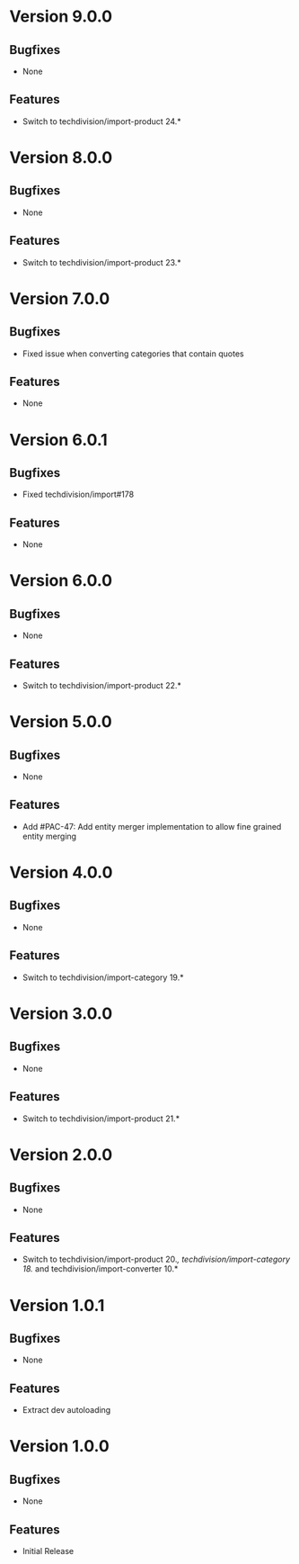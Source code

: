 # Version 9.0.0

## Bugfixes

* None

## Features

* Switch to techdivision/import-product 24.*

# Version 8.0.0

## Bugfixes

* None

## Features

* Switch to techdivision/import-product 23.*

# Version 7.0.0

## Bugfixes

* Fixed issue when converting categories that contain quotes

## Features

* None

# Version 6.0.1

## Bugfixes

* Fixed techdivision/import#178

## Features

* None

# Version 6.0.0

## Bugfixes

* None

## Features

* Switch to techdivision/import-product 22.*

# Version 5.0.0

## Bugfixes

* None

## Features

* Add #PAC-47: Add entity merger implementation to allow fine grained entity merging

# Version 4.0.0

## Bugfixes

* None

## Features

* Switch to techdivision/import-category 19.*

# Version 3.0.0

## Bugfixes

* None

## Features

* Switch to techdivision/import-product 21.*

# Version 2.0.0

## Bugfixes

* None

## Features

* Switch to techdivision/import-product 20.*, techdivision/import-category 18.* and techdivision/import-converter 10.*

# Version 1.0.1

## Bugfixes

* None

## Features

* Extract dev autoloading

# Version 1.0.0

## Bugfixes

* None

## Features

* Initial Release
